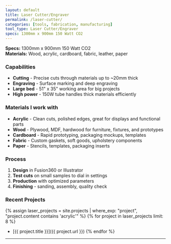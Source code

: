 ```yaml
---
layout: default
title: Laser Cutter/Engraver
permalink: /laser-cutter/
categories: [tools, fabrication, manufacturing]
tool_type: Laser Cutter/Engraver
specs: 1300mm x 900mm 150 Watt CO2
---
```


**Specs:** 1300mm x 900mm 150 Watt CO2  
**Materials:** Wood, acrylic, cardboard, fabric, leather, paper

### Capabilities

- **Cutting** - Precise cuts through materials up to ~20mm thick
- **Engraving** - Surface marking and deep engraving
- **Large bed** - 51" x 35" working area for big projects
- **High power** - 150W tube handles thick materials efficiently

### Materials I work with

- **Acrylic** - Clean cuts, polished edges, great for displays and functional parts
- **Wood** - Plywood, MDF, hardwood for furniture, fixtures, and prototypes  
- **Cardboard** - Rapid prototyping, packaging mockups, templates
- **Fabric** - Custom gaskets, soft goods, upholstery components
- **Paper** - Stencils, templates, packaging inserts

### Process

1. **Design** in Fusion360 or Illustrator
2. **Test cuts** on small samples to dial in settings
3. **Production** with optimized parameters
4. **Finishing** - sanding, assembly, quality check

### Recent Projects

{% assign laser_projects = site.projects | where_exp: "project", "project.content contains 'acrylic'" %}
{% for project in laser_projects limit: 8 %}
- [{{ project.title }}]({{ project.url }})
{% endfor %}

---